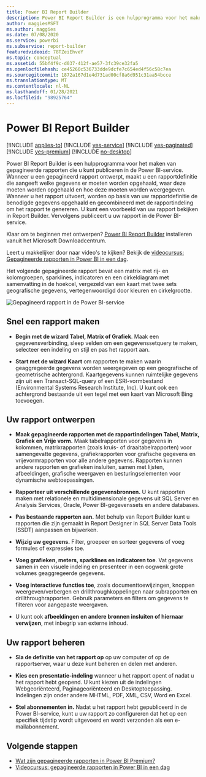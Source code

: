 ```yaml
---
title: Power BI Report Builder
description: Power BI Report Builder is een hulpprogramma voor het maken van gepagineerde rapporten.
author: maggiesMSFT
ms.author: maggies
ms.date: 07/08/2020
ms.service: powerbi
ms.subservice: report-builder
featuredvideoid: 78TZeiEhveY
ms.topic: conceptual
ms.assetid: 55bf4f9c-d037-412f-ae57-3fc39ce32fa5
ms.openlocfilehash: ce45260c536733dde9dcfe7c654ed4f56c58c7ea
ms.sourcegitcommit: 1872a167d1e4d731ad00cf8a6d951c31aa54bcce
ms.translationtype: MT
ms.contentlocale: nl-NL
ms.lasthandoff: 01/28/2021
ms.locfileid: "98925764"
---
```

# <a name="power-bi-report-builder"></a>Power BI Report Builder

[!INCLUDE [applies-to](../includes/applies-to.md)] [!INCLUDE [yes-service](../includes/yes-service.md)] [!INCLUDE [yes-paginated](../includes/yes-paginated.md)] [!INCLUDE [yes-premium](../includes/yes-premium.md)] [!INCLUDE [no-desktop](../includes/no-desktop.md)] 

Power BI Report Builder is een hulpprogramma voor het maken van gepagineerde rapporten die u kunt publiceren in de Power BI-service.  Wanneer u een gepagineerd rapport ontwerpt, maakt u een rapportdefinitie die aangeeft welke gegevens er moeten worden opgehaald, waar deze moeten worden opgehaald en hoe deze moeten worden weergegeven. Wanneer u het rapport uitvoert, worden op basis van uw rapportdefinitie de benodigde gegevens opgehaald en gecombineerd met de rapportindeling om het rapport te genereren. U kunt een voorbeeld van uw rapport bekijken in Report Builder. Vervolgens publiceert u uw rapport in de Power BI-service.
 
Klaar om te beginnen met ontwerpen? [Power BI Report Builder](https://go.microsoft.com/fwlink/?linkid=2086513) installeren vanuit het Microsoft Downloadcentrum.

Leert u makkelijker door naar video's te kijken? Bekijk de [videocursus: Gepagineerde rapporten in Power BI in een dag](../learning-catalog/paginated-reports-online-course.md).

Het volgende gepagineerde rapport bevat een matrix met rij- en kolomgroepen, sparklines, indicatoren en een cirkeldiagram met samenvatting in de hoekcel, vergezeld van een kaart met twee sets geografische gegevens, vertegenwoordigd door kleuren en cirkelgrootte.  

![Gepagineerd rapport in de Power BI-service](media/report-builder-power-bi/report-builder-get-started-paginated-report.png)

##  <a name="jump-start-report-creation"></a><a name="JumpStartReptCreation"></a> Snel een rapport maken  
 
-   **Begin met de wizard Tabel, Matrix of Grafiek**. Maak een gegevensverbinding, sleep velden om een gegevenssetquery te maken, selecteer een indeling en stijl en pas het rapport aan.  
  
-   **Start met de wizard Kaart** om rapporten te maken waarin geaggregeerde gegevens worden weergegeven op een geografische of geometrische achtergrond. Kaartgegevens kunnen ruimtelijke gegevens zijn uit een Transact-SQL-query of een ESRI-vormbestand (Environmental Systems Research Institute, Inc). U kunt ook een achtergrond bestaande uit een tegel met een kaart van Microsoft Bing toevoegen.  

##  <a name="design-your-report"></a><a name="DesignRept"></a> Uw rapport ontwerpen  
  
-   **Maak gepagineerde rapporten met de rapportindelingen Tabel, Matrix, Grafiek en Vrije vorm.** Maak tabelrapporten voor gegevens in kolommen, matrixrapporten (zoals kruis- of draaitabelrapporten) voor samengevatte gegevens, grafiekrapporten voor grafische gegevens en vrijevormrapporten voor alle andere gegevens. Rapporten kunnen andere rapporten en grafieken insluiten, samen met lijsten, afbeeldingen, grafische weergaven en besturingselementen voor dynamische webtoepassingen.  
  
-   **Rapporteer uit verschillende gegevensbronnen.** U kunt rapporten maken met relationele en multidimensionale gegevens uit SQL Server en Analysis Services, Oracle, Power BI-gegevenssets en andere databases.  
  
-   **Pas bestaande rapporten aan.** Met behulp van Report Builder kunt u rapporten die zijn gemaakt in Report Designer in SQL Server Data Tools (SSDT) aanpassen en bijwerken.  
  
-   **Wijzig uw gegevens.** Filter, groepeer en sorteer gegevens of voeg formules of expressies toe.  

-   **Voeg grafieken, meters, sparklines en indicatoren toe**. Vat gegevens samen in een visuele indeling en presenteer in een oogwenk grote volumes geaggregeerde gegevens.  
  
-   **Voeg interactieve functies toe**, zoals documenttoewijzingen, knoppen weergeven/verbergen en drillthroughkoppelingen naar subrapporten en drillthroughrapporten. Gebruik parameters en filters om gegevens te filteren voor aangepaste weergaven.  
  
-   U kunt ook **afbeeldingen en andere bronnen insluiten of hiernaar verwijzen**, met inbegrip van externe inhoud.  
  
##  <a name="manage-your-report"></a><a name="ManageRpt"></a> Uw rapport beheren  
  
-   **Sla de definitie van het rapport op** op uw computer of op de rapportserver, waar u deze kunt beheren en delen met anderen.  
  
-   **Kies een presentatie-indeling** wanneer u het rapport opent of nadat u het rapport hebt geopend. U kunt kiezen uit de indelingen Webgeoriënteerd, Paginageoriënteerd en Desktoptoepassing. Indelingen zijn onder andere MHTML, PDF, XML, CSV, Word en Excel.  
  
-   **Stel abonnementen in.** Nadat u het rapport hebt gepubliceerd in de Power BI-service, kunt u uw rapport zo configureren dat het op een specifiek tijdstip wordt uitgevoerd en wordt verzonden als een e-mailabonnement.  

## <a name="next-steps"></a>Volgende stappen

- [Wat zijn gepagineerde rapporten in Power BI Premium?](paginated-reports-report-builder-power-bi.md)
- [Videocursus: gepagineerde rapporten in Power BI in een dag](../learning-catalog/paginated-reports-online-course.md)
